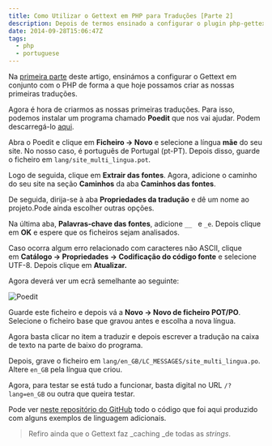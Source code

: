 ```yaml
---
title: Como Utilizar o Gettext em PHP para Traduções [Parte 2]
description: Depois de termos ensinado a configurar o plugin php-gettext com o PHP, agora é hora de saber como utilizar o plugin.
date: 2014-09-28T15:06:47Z
tags:
  - php
  - portuguese
---
```


Na [primeira parte](/2014/09/21/php-como-utilizar-o-gettext-para-traducoes) deste artigo, ensinámos a configurar o Gettext em conjunto com o PHP de forma a que hoje possamos criar as nossas primeiras traduções.

<!--more-->

Agora é hora de criarmos as nossas primeiras traduções. Para isso, podemos instalar um programa chamado **Poedit** que nos vai ajudar. Podem descarregá-lo [aqui](http://poedit.net/).

Abra o Poedit e clique em **Ficheiro → Novo** e selecione a língua **mãe** do seu site. No nosso caso, é português de Portugal (pt-PT). Depois disso, guarde o ficheiro em `lang/site_multi_lingua.pot`.

Logo de seguida, clique em **Extrair das fontes**. Agora, adicione o caminho do seu site na seção **Caminhos** da aba **Caminhos das fontes**.

De seguida, dirija-se à aba **Propriedades da tradução** e dê um nome ao projeto.Pode ainda escolher outras opções.

Na última aba, **Palavras-chave das fontes**, adicione `__`   e `_e`. Depois clique em **OK** e espere que os ficheiros sejam analisados.

Caso ocorra algum erro relacionado com caracteres não ASCII, clique em **Catálogo → Propriedades → Codificação do código fonte** e selecione UTF-8. Depois clique em **Atualizar.**

Agora deverá ver um ecrã semelhante ao seguinte:

![](https://cdn.hacdias.com/media/2014-09-poedit.jpg "Poedit")

Guarde este ficheiro e depois vá a **Novo → Novo de ficheiro POT/PO**. Selecione o ficheiro base que gravou antes e escolha a nova língua.

Agora basta clicar no item a traduzir e depois escrever a tradução na caixa de texto na parte de baixo do programa.

Depois, grave o ficheiro em `lang/en_GB/LC_MESSAGES/site_multi_lingua.po`. Altere `en_GB` pela língua que criou.

Agora, para testar se está tudo a funcionar, basta digital no URL `/?lang=en_GB` ou outra que queira testar.

Pode ver [neste repositório do GitHub](https://github.com/hacdias/labs/tree/master/php/multi-lang) todo o código que foi aqui produzido com alguns exemplos de linguagem adicionais.

> Refiro ainda que o Gettext faz _caching _de todas as _strings_.

